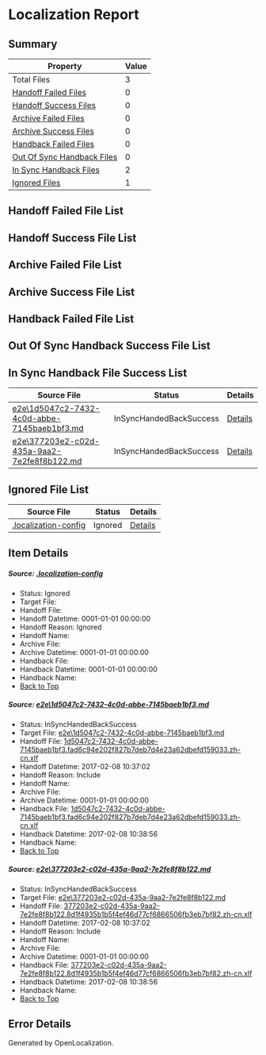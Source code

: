 # <a name='report-top'></a> Localization Report

## Summary
 Property | Value 
 -------- | ----- 
 Total Files | 3
[ Handoff Failed Files ](#handoff-failed-list)| 0
[ Handoff Success Files ](#handoff-success-list)| 0
[ Archive Failed Files ](#archive-failed-list)| 0
[ Archive Success Files ](#archive-success-list)| 0
[ Handback Failed Files ](#handback-failed-list)| 0
[ Out Of Sync Handback Files ](#outofsync-handback-success-list)| 0
[ In Sync Handback Files ](#insync-handback-success-list)| 2
[ Ignored Files ](#ignored-list)| 1

## <a name='handoff-failed-list'></a> Handoff Failed File List

## <a name='handoff-success-list'></a> Handoff Success File List

## <a name='archive-failed-list'></a> Archive Failed File List

## <a name='archive-success-list'></a> Archive Success File List

## <a name='handback-failed-list'></a> Handback Failed File List

## <a name='outofsync-handback-success-list'></a> Out Of Sync Handback Success File List

## <a name='insync-handback-success-list'></a> In Sync Handback File Success List
 Source File | Status | Details 
 ----------- | ------ | ------- 
 [e2e\1d5047c2-7432-4c0d-abbe-7145baeb1bf3.md](https://github.com/OpenLocalizationTestOrg/ol-test0/blob/59e25b8a9576395311c3cf648fbf06fb49ef2f91/e2e/1d5047c2-7432-4c0d-abbe-7145baeb1bf3.md) | InSyncHandedBackSuccess | [Details](#7bba7d604f6cb20d11cdc4e0c6ac3b41a63e791b1)
 [e2e\377203e2-c02d-435a-9aa2-7e2fe8f8b122.md](https://github.com/OpenLocalizationTestOrg/ol-test0/blob/59e25b8a9576395311c3cf648fbf06fb49ef2f91/e2e/377203e2-c02d-435a-9aa2-7e2fe8f8b122.md) | InSyncHandedBackSuccess | [Details](#58e22681a4dbf1d9279ec4ce72c201e1795a71e52)

## <a name='ignored-list'></a> Ignored File List
 Source File | Status | Details 
 ----------- | ------ | ------- 
 [.localization-config](https://github.com/OpenLocalizationTestOrg/ol-test0/blob/59e25b8a9576395311c3cf648fbf06fb49ef2f91/.localization-config) | Ignored | [Details](#cb0632cf59c1387fc1742bfb9fa3c47f87e2e5c90)

## Item Details
##### <a name='cb0632cf59c1387fc1742bfb9fa3c47f87e2e5c90'></a> Source: [.localization-config](https://github.com/OpenLocalizationTestOrg/ol-test0/blob/59e25b8a9576395311c3cf648fbf06fb49ef2f91/.localization-config)
* Status: Ignored
* Target File: 
* Handoff File: 
* Handoff Datetime: 0001-01-01 00:00:00
* Handoff Reason: Ignored
* Handoff Name: 
* Archive File: 
* Archive Datetime: 0001-01-01 00:00:00
* Handback File: 
* Handback Datetime: 0001-01-01 00:00:00
* Handback Name: 
* [Back to Top](#report-top)

##### <a name='7bba7d604f6cb20d11cdc4e0c6ac3b41a63e791b1'></a> Source: [e2e\1d5047c2-7432-4c0d-abbe-7145baeb1bf3.md](https://github.com/OpenLocalizationTestOrg/ol-test0/blob/59e25b8a9576395311c3cf648fbf06fb49ef2f91/e2e/1d5047c2-7432-4c0d-abbe-7145baeb1bf3.md)
* Status: InSyncHandedBackSuccess
* Target File: [e2e\1d5047c2-7432-4c0d-abbe-7145baeb1bf3.md](https://github.com/OpenLocalizationTestOrg/ol-test0-zhcn/blob/b2b208e89868f284b9192058f24e8b99bef77f67/e2e/1d5047c2-7432-4c0d-abbe-7145baeb1bf3.md)
* Handoff File: [1d5047c2-7432-4c0d-abbe-7145baeb1bf3.fad6c94e202f827b7deb7d4e23a62dbefd159033.zh-cn.xlf](https://github.com/OpenLocalizationTestOrg/ol-test0-handoff/blob/ae2b3ded8d7e005f7c5e94f09e2199a31d46242f/ol-handoff/OpenLocalizationTestOrg/ol-test0-zhcn/shujia/ht/1d5047c2-7432-4c0d-abbe-7145baeb1bf3.fad6c94e202f827b7deb7d4e23a62dbefd159033.zh-cn.xlf)
* Handoff Datetime: 2017-02-08 10:37:02
* Handoff Reason: Include
* Handoff Name: 
* Archive File: 
* Archive Datetime: 0001-01-01 00:00:00
* Handback File: [1d5047c2-7432-4c0d-abbe-7145baeb1bf3.fad6c94e202f827b7deb7d4e23a62dbefd159033.zh-cn.xlf](https://github.com/OpenLocalizationTestOrg/ol-test0-handback/blob/390b0329ed0901b3b476df9b64793623e92ddcb8/ol-handback/OpenLocalizationTestOrg/ol-test0-zhcn/shujia/ht/1d5047c2-7432-4c0d-abbe-7145baeb1bf3.fad6c94e202f827b7deb7d4e23a62dbefd159033.zh-cn.xlf)
* Handback Datetime: 2017-02-08 10:38:56
* Handback Name: 
* [Back to Top](#report-top)

##### <a name='58e22681a4dbf1d9279ec4ce72c201e1795a71e52'></a> Source: [e2e\377203e2-c02d-435a-9aa2-7e2fe8f8b122.md](https://github.com/OpenLocalizationTestOrg/ol-test0/blob/59e25b8a9576395311c3cf648fbf06fb49ef2f91/e2e/377203e2-c02d-435a-9aa2-7e2fe8f8b122.md)
* Status: InSyncHandedBackSuccess
* Target File: [e2e\377203e2-c02d-435a-9aa2-7e2fe8f8b122.md](https://github.com/OpenLocalizationTestOrg/ol-test0-zhcn/blob/b2b208e89868f284b9192058f24e8b99bef77f67/e2e/377203e2-c02d-435a-9aa2-7e2fe8f8b122.md)
* Handoff File: [377203e2-c02d-435a-9aa2-7e2fe8f8b122.8d1f4935b1b5f4ef46d77cf6866506fb3eb7bf82.zh-cn.xlf](https://github.com/OpenLocalizationTestOrg/ol-test0-handoff/blob/ae2b3ded8d7e005f7c5e94f09e2199a31d46242f/ol-handoff/OpenLocalizationTestOrg/ol-test0-zhcn/shujia/ht/377203e2-c02d-435a-9aa2-7e2fe8f8b122.8d1f4935b1b5f4ef46d77cf6866506fb3eb7bf82.zh-cn.xlf)
* Handoff Datetime: 2017-02-08 10:37:02
* Handoff Reason: Include
* Handoff Name: 
* Archive File: 
* Archive Datetime: 0001-01-01 00:00:00
* Handback File: [377203e2-c02d-435a-9aa2-7e2fe8f8b122.8d1f4935b1b5f4ef46d77cf6866506fb3eb7bf82.zh-cn.xlf](https://github.com/OpenLocalizationTestOrg/ol-test0-handback/blob/390b0329ed0901b3b476df9b64793623e92ddcb8/ol-handback/OpenLocalizationTestOrg/ol-test0-zhcn/shujia/ht/377203e2-c02d-435a-9aa2-7e2fe8f8b122.8d1f4935b1b5f4ef46d77cf6866506fb3eb7bf82.zh-cn.xlf)
* Handback Datetime: 2017-02-08 10:38:56
* Handback Name: 
* [Back to Top](#report-top)


## Error Details

Generated by OpenLocalization.
